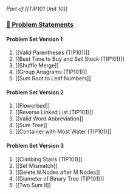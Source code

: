 *Part of [[TIP101 Unit 10]]*

### [🔗 Problem Statements](https://courses.codepath.org/courses/tip101/unit/10#!session_one)

#### Problem Set Version 1

1. [[Valid Parentheses (TIP101)]]
2. [[Best Time to Buy and Sell Stock (TIP101)]]
3. [[Shuffle Merge]]
4. [[Group Anagrams (TIP101)]]
5. [[Sum Root to Leaf Numbers]]

#### Problem Set Version 2

1. [[Flowerbed]]
2. [[Reverse Linked List (TIP101)]]
3. [[Valid Word Abbreviation]]
4. [[Sum Tree]]
5. [[Container with Most Water (TIP101)]]

#### Problem Set Version 3

1. [[Climbing Stairs (TIP101)]]
2. [[Set Mismatch]]
3. [[Delete N Nodes after M Nodes]]
4. [[Diameter of Binary Tree (TIP101)]]
5. [[Two Sum II]]